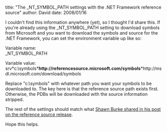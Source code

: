 
title: "The _NT_SYMBOL_PATH settings with the .NET Framework reference source"
author: David
date: 2008/01/16

<p>I couldn't find this information anywhere (yet), so I thought I'd share this. If you're already using the _NT_SYMBOL_PATH setting to download symbols from Microsoft and you want to download the symbols and source for the .NET Framework, you can set the environment variable up like so:</p> <p>Variable name:<br>_NT_SYMBOL_PATH</p> <p>Variable value:<br>srv*c:\symbols*<strong>http://referencesource.microsoft.com/symbols</strong>*http://msdl.microsoft.com/download/symbols</p> <p>Replace "c:\symbols" with whatever path you want your symbols to be downloaded to. The key here is that the reference source path exists first. Otherwise, the PDBs will be downloaded with the source information stripped.</p> <p>The rest of the settings should match what <a href="http://blogs.msdn.com/sburke/archive/2008/01/16/configuring-visual-studio-to-debug-net-framework-source-code.aspx">Shawn Burke shared in his post on the reference source release</a>.</p> <p>Hope this helps.</p>
